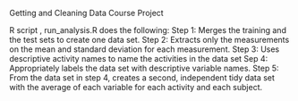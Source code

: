 Getting and Cleaning Data
Course Project 

R script , run_analysis.R does the following:
Step 1:  Merges the training and the test sets to create one data set.
Step 2:  Extracts only the measurements on the mean and standard deviation for each measurement. 
Step 3: Uses descriptive activity names to name the activities in the data set
Sep 4:  Appropriately labels the data set with descriptive variable names. 
Step 5: From the data set in step 4, creates a second, independent tidy data set with the average of each variable  for each activity and each subject.
